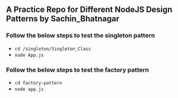 ## A Practice Repo for Different NodeJS Design Patterns by Sachin_Bhatnagar

### Follow the below steps to test the singleton pattern

- `cd /singleton/Singleton_Class`
- `node App.js`

### Follow the below steps to test the factory pattern

- `cd factory-pattern`
- `node app.js`
